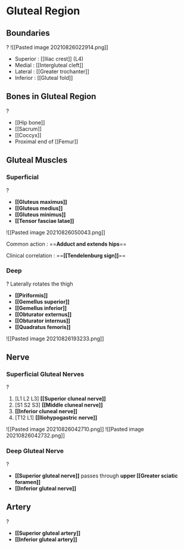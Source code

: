 # Gluteal Region 

## Boundaries
?
![[Pasted image 20210826022914.png]]
- Superior : [[Iliac crest]] (L4)
- Medial : [[Intergluteal cleft]]
- Lateral : [[Greater trochanter]]
- Inferior : [[Gluteal fold]]


## Bones in Gluteal Region
?
- [[Hip bone]]
- [[Sacrum]]
- [[Coccyx]]
- Proximal end of [[Femur]]
<!--SR:!2021-08-29,3,250-->

## Gluteal Muscles
### Superficial
?
- **[[Gluteus maximus]]**
- **[[Gluteus medius]]**
- **[[Gluteus minimus]]**
- **[[Tensor fasciae latae]]**

![[Pasted image 20210826050043.png]]

Common action : ==**Adduct and extends hips**==

Clinical correlation : ==**[[Tendelenburg sign]]**==

### Deep
?
Laterally rotates the thigh
- **[[Piriformis]]**
- **[[Gemellus superior]]**
- **[[Gemellus inferior]]**
- **[[Obturator externus]]**
- **[[Obturator internus]]**
- **[[Quadratus femoris]]**


![[Pasted image 20210826193233.png]]

## Nerve

### Superficial Gluteal Nerves
?
1. \[L1 L2 L3\] **[[Superior cluneal nerve]]**
2. \[S1 S2 S3\] **[[Middle cluneal nerve]]**
3. **[[Inferior cluneal nerve]]**
4. \[T12 L1\] **[[Iliohypogastric nerve]]**

![[Pasted image 20210826042710.png]]
![[Pasted image 20210826042732.png]]

### Deep Gluteal Nerve
?
- **[[Superior gluteal nerve]]** passes through **upper [[Greater sciatic foramen]]**
- **[[Inferior gluteal nerve]]**

## Artery
?
- **[[Superior gluteal artery]]**
- **[[Inferior gluteal artery]]**
